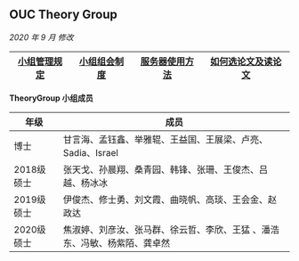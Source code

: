




## OUC Theory Group 

*2020 年 9 月 修改*

|[小组管理规定](https://github.com/OUCTheoryGroup/TheoryGroup/blob/master/files/GroupRules.md)|[小组组会制度](https://github.com/OUCTheoryGroup/TheoryGroup/blob/master/files/MeetingRules.md)|[服务器使用方法](https://github.com/OUCTheoryGroup/TheoryGroup/blob/master/files/ServiceGuide)|[如何选论文及读论文](https://github.com/OUCTheoryGroup/TheoryGroup/blob/master/files/PaperReading.md)
|:-:|:-:|:-:|:-:|

**TheoryGroup 小组成员**

| 年级    | 成员 |
|----|----|
| 博士 | 甘言海、孟钰鑫、举雅辊、王益国、王展梁、卢亮、Sadia、Israel |
| 2018级硕士 | 张天戈、孙晨翔、桑青园、韩锋、张珊、王俊杰、吕越、杨冰冰 |
| 2019级硕士 | 伊俊杰、修士勇、刘文霞、曲晓帆、高琰、王会金、赵政达 |
| 2020级硕士 | 焦淑婷、刘彦汝、张马群、徐云哲、李欣、王猛 、潘浩东、冯敏、杨紫陌、龚卓然 |

